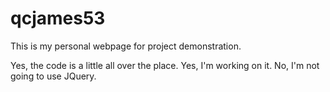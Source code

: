 # qcjames53
This is my personal webpage for project demonstration.

Yes, the code is a little all over the place.
Yes, I'm working on it.
No, I'm not going to use JQuery.
